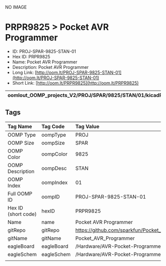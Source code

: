 


  
NO IMAGE  
# PRPR9825 > Pocket AVR Programmer

- ID: PROJ-SPAR-9825-STAN-01
- Hex ID: PRPR9825
- Name: Pocket AVR Programmer
- Description: Pocket AVR Programmer
- Long Link: [http://oom.lt/PROJ-SPAR-9825-STAN-01](http://oom.lt/PROJ-SPAR-9825-STAN-01)
- Short Link: [http://oom.lt/PRPR9825](http://oom.lt/PRPR9825)
  

|oomlout_OOMP_projects_V2/PROJ/SPAR/9825/STAN/01/kicadPcb3dFront.png|oomlout_OOMP_projects_V2/PROJ/SPAR/9825/STAN/01/kicadPcb3dBack.png|oomlout_OOMP_projects_V2/PROJ/SPAR/9825/STAN/01/kicadPcb3d.png||
| :---: | :---: | :---: | :---: |

## Tags
  

|Tag Name|Tag Code|Tag Value|
| :--- | :--- | :--- |
|OOMP Type|oompType|PROJ|
|OOMP Size|oompSize|SPAR|
|OOMP Color|oompColor|9825|
|OOMP Description|oompDesc|STAN|
|OOMP Index|oompIndex|01|
|Full OOMP ID|oompID|PROJ-SPAR-9825-STAN-01|
|Hex ID (short code)|hexID|PRPR9825|
|Name|name|Pocket AVR Programmer|
|gitRepo|gitRepo|https://github.com/sparkfun/Pocket_AVR_Programmer|
|gitName|gitName|Pocket_AVR_Programmer|
|eagleBoard|eagleBoard|/Hardware/AVR-Pocket-Programmer.brd|
|eagleSchem|eagleSchem|/Hardware/AVR-Pocket-Programmer.sch|
||||
